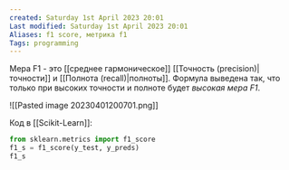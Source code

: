 ```yaml
---
created: Saturday 1st April 2023 20:01
Last modified: Saturday 1st April 2023 20:01
Aliases: f1 score, метрика f1
Tags: programming
---
```


Мера F1 - это [[среднее гармоническое]] [[Точность (precision)|точности]] и [[Полнота (recall)|полноты]]. Формула выведена так, что только при высоких точности и полноте будет *высокая мера F1*.

![[Pasted image 20230401200701.png]]

Код в [[Scikit-Learn]]:
```python
from sklearn.metrics import f1_score
f1_s = f1_score(y_test, y_preds)
f1_s
```

